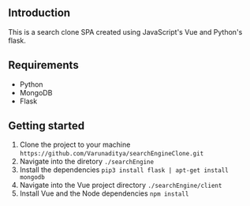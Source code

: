 ## Introduction

This is a search clone SPA created using JavaScript's Vue and Python's flask.

## Requirements
* Python
* MongoDB
* Flask

## Getting started
1. Clone the project to your machine ```https://github.com/Varunaditya/searchEngineClone.git```
2. Navigate into the diretory ```./searchEngine```
3. Install the dependencies ```pip3 install flask | apt-get install mongodb```
4. Navigate into the Vue project directory ```./searchEngine/client```
5. Install Vue and the Node dependencies ```npm install```
